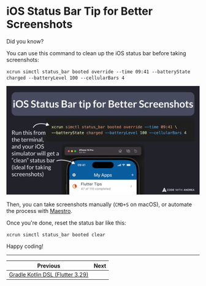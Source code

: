 # iOS Status Bar Tip for Better Screenshots

Did you know?

You can use this command to clean up the iOS status bar before taking screenshots:

```
xcrun simctl status_bar booted override --time 09:41 --batteryState charged --batteryLevel 100 --cellularBars 4
```

![](234.png)

<!--
Run this from the terminal, and your iOS simulator will get a “clean” status bar (ideal for taking screenshots):

xcrun simctl status_bar booted override --time 09:41 --batteryState charged --batteryLevel 100 --cellularBars 4
-->

Then, you can take screenshots manually (`CMD+S` on macOS), or automate the process with [Maestro](https://docs.maestro.dev/).

Once you're done, reset the status bar like this:

```text
xcrun simctl status_bar booted clear
```

Happy coding!


---

| Previous | Next |
| -------- | ---- |
| [Gradle Kotlin DSL (Flutter 3.29)](../0233-gradle-kotlin-dsl/index.md) | |


<!-- TWITTER|https://x.com/biz84/status/1900226263131799776 -->
<!-- LINKEDIN|https://www.linkedin.com/posts/andreabizzotto_did-you-know-you-can-use-this-command-to-activity-7305992157113274369--Vwc -->
<!-- BLUESKY|https://bsky.app/profile/codewithandrea.com/post/3lkbk5n7zbc2x -->





